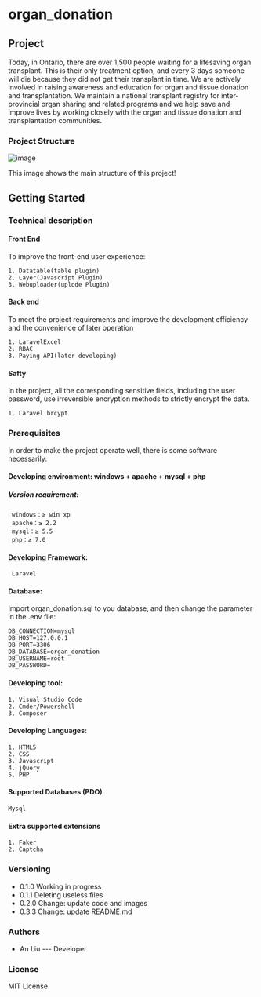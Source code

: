 # organ_donation

## Project
Today, in Ontario, there are over 1,500 people waiting for a lifesaving organ transplant. This is their only treatment option, and every 3 days someone will die because they did not get their transplant in time. We are actively involved in raising awareness and education for organ and tissue donation and transplantation. We maintain a national transplant registry for inter-provincial organ sharing and related programs and we help save and improve lives by working closely with the organ and tissue donation and transplantation communities.

### Project Structure

![image](https://github.com/an-liu1/organ_donation/raw/master/public/Diagram.png)


This image shows the main structure of this project!

## Getting Started

### Technical description

#### Front End
To improve the front-end user experience:

    1. Datatable(table plugin)
    2. Layer(Javascript Plugin)
    3. Webuploader(uplode Plugin)
    
#### Back end
To meet the project requirements and improve the development efficiency and the convenience of later operation

    1. LaravelExcel
    2. RBAC
    3. Paying API(later developing)
    
#### Safty
In the project, all the corresponding sensitive fields, including the user password, use irreversible encryption methods to strictly encrypt the data.

    1. Laravel brcypt
    
### Prerequisites

In order to make the project operate well, there is some software necessarily:

#### Developing environment: windows + apache + mysql + php
##### Version requirement:
     windows：≥ win xp
  	 apache：≥ 2.2
     mysql：≥ 5.5
     php：≥ 7.0

#### Developing Framework: 
     Laravel

#### Database:
Import organ_donation.sql to you database, and then change the parameter in the .env file:

    DB_CONNECTION=mysql
    DB_HOST=127.0.0.1
    DB_PORT=3306
    DB_DATABASE=organ_donation
    DB_USERNAME=root
    DB_PASSWORD=

#### Developing tool:
    1. Visual Studio Code
    2. Cmder/Powershell
    3. Composer

#### Developing Languages:
    1. HTML5
    2. CSS
    3. Javascript
    4. jQuery
    5. PHP
    
#### Supported Databases (PDO)
    Mysql
    
#### Extra supported extensions
    1. Faker
    2. Captcha

### Versioning
* 0.1.0 Working in progress
* 0.1.1 Deleting useless files
* 0.2.0 Change: update code and images
* 0.3.3 Change: update README.md

### Authors 
* An Liu --- Developer

### License

MIT License

